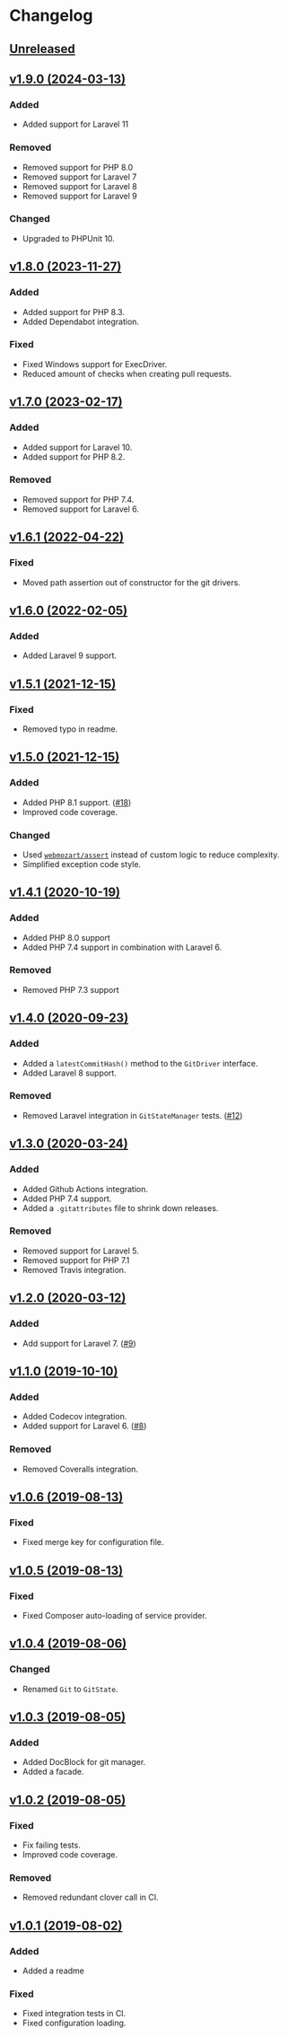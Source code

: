 # Changelog

## [Unreleased](https://github.com/markwalet/laravel-git-state/compare/v1.9.0...master)

## [v1.9.0 (2024-03-13)](https://github.com/markwalet/laravel-git-state/compare/v1.8.0...v1.9.0)

### Added
- Added support for Laravel 11

### Removed
- Removed support for PHP 8.0
- Removed support for Laravel 7
- Removed support for Laravel 8
- Removed support for Laravel 9

### Changed
- Upgraded to PHPUnit 10.

## [v1.8.0 (2023-11-27)](https://github.com/markwalet/laravel-git-state/compare/v1.7.0...v1.8.0)

### Added
- Added support for PHP 8.3.
- Added Dependabot integration.

### Fixed
- Fixed Windows support for ExecDriver.
- Reduced amount of checks when creating pull requests.

## [v1.7.0 (2023-02-17)](https://github.com/markwalet/laravel-git-state/compare/v1.6.1...v1.7.0)

### Added
- Added support for Laravel 10.
- Added support for PHP 8.2.

### Removed
- Removed support for PHP 7.4.
- Removed support for Laravel 6.

## [v1.6.1 (2022-04-22)](https://github.com/markwalet/laravel-git-state/compare/v1.6.0...v1.6.1)

### Fixed
- Moved path assertion out of constructor for the git drivers.

## [v1.6.0 (2022-02-05)](https://github.com/markwalet/laravel-git-state/compare/v1.5.1...v1.6.0)

### Added
- Added Laravel 9 support.

## [v1.5.1 (2021-12-15)](https://github.com/markwalet/laravel-git-state/compare/v1.5.0...v1.5.1)

### Fixed
- Removed typo in readme.

## [v1.5.0 (2021-12-15)](https://github.com/markwalet/laravel-git-state/compare/v1.4.1...v1.5.0)

### Added
- Added PHP 8.1 support. ([#18](https://github.com/markwalet/laravel-git-state/issues/18))
- Improved code coverage.

### Changed
- Used [`webmozart/assert`](https://github.com/webmozarts/assert) instead of custom logic to reduce complexity.
- Simplified exception code style.

## [v1.4.1 (2020-10-19)](https://github.com/markwalet/laravel-git-state/compare/v1.4.0...v1.4.1)

### Added
- Added PHP 8.0 support
- Added PHP 7.4 support in combination with Laravel 6.

### Removed
- Removed PHP 7.3 support

## [v1.4.0 (2020-09-23)](https://github.com/markwalet/laravel-git-state/compare/v1.3.0...v1.4.0)

### Added
- Added a `latestCommitHash()` method to the `GitDriver` interface.
- Added Laravel 8 support.

### Removed
- Removed Laravel integration in `GitStateManager` tests. ([#12](https://github.com/markwalet/laravel-git-state/issues/12))

## [v1.3.0 (2020-03-24)](https://github.com/markwalet/laravel-git-state/compare/v1.2.0...v1.3.0)

### Added
- Added Github Actions integration.
- Added PHP 7.4 support.
- Added a `.gitattributes` file to shrink down releases.
 
### Removed
- Removed support for Laravel 5.
- Removed support for PHP 7.1
- Removed Travis integration.

## [v1.2.0 (2020-03-12)](https://github.com/markwalet/laravel-git-state/compare/v1.1.0...v1.2.0)

### Added
- Add support for Laravel 7. ([#9](https://github.com/markwalet/laravel-git-state/issues/9))

## [v1.1.0 (2019-10-10)](https://github.com/markwalet/laravel-git-state/compare/v1.0.6...v1.1.0)

### Added
- Added Codecov integration.
- Added support for Laravel 6. ([#8](https://github.com/markwalet/laravel-git-state/issues/8))

### Removed
- Removed Coveralls integration.

## [v1.0.6 (2019-08-13)](https://github.com/markwalet/laravel-git-state/compare/v1.0.5...v1.0.6)

### Fixed
- Fixed merge key for configuration file.

## [v1.0.5 (2019-08-13)](https://github.com/markwalet/laravel-git-state/compare/v1.0.4...v1.0.5)

### Fixed
- Fixed Composer auto-loading of service provider.

## [v1.0.4 (2019-08-06)](https://github.com/markwalet/laravel-git-state/compare/v1.0.3...v1.0.4)

### Changed
- Renamed `Git` to `GitState`.

## [v1.0.3 (2019-08-05)](https://github.com/markwalet/laravel-git-state/compare/v1.0.2...v1.0.3)

### Added
- Added DocBlock for git manager.
- Added a facade.

## [v1.0.2 (2019-08-05)](https://github.com/markwalet/laravel-git-state/compare/v1.0.1...v1.0.2)

### Fixed
- Fix failing tests.
- Improved code coverage.

### Removed
- Removed redundant clover call in CI.

## [v1.0.1 (2019-08-02)](https://github.com/markwalet/laravel-git-state/compare/v1.0.0...v1.0.1)

### Added
- Added a readme

### Fixed
- Fixed integration tests in CI.
- Fixed configuration loading.
